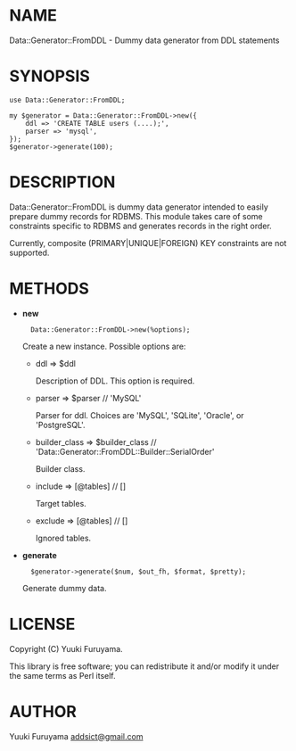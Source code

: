 # NAME

Data::Generator::FromDDL - Dummy data generator from DDL statements

# SYNOPSIS

    use Data::Generator::FromDDL;

    my $generator = Data::Generator::FromDDL->new({
        ddl => 'CREATE TABLE users (....);',
        parser => 'mysql',
    });
    $generator->generate(100);

# DESCRIPTION

Data::Generator::FromDDL is dummy data generator intended to easily prepare dummy records for RDBMS.
This module takes care of some constraints specific to RDBMS and generates records in the right order.

Currently, composite (PRIMARY|UNIQUE|FOREIGN) KEY constraints are not supported.

# METHODS

- **new**

        Data::Generator::FromDDL->new(%options);

    Create a new instance.
    Possible options are:

    - ddl => $ddl

        Description of DDL. This option is required.

    - parser => $parser // 'MySQL'

        Parser for ddl. Choices are 'MySQL', 'SQLite', 'Oracle', or 'PostgreSQL'.

    - builder\_class => $builder\_class // 'Data::Generator::FromDDL::Builder::SerialOrder'

        Builder class.

    - include => \[@tables\] // \[\]

        Target tables.

    - exclude => \[@tables\] // \[\]

        Ignored tables.

- **generate**

        $generator->generate($num, $out_fh, $format, $pretty);

    Generate dummy data.

# LICENSE

Copyright (C) Yuuki Furuyama.

This library is free software; you can redistribute it and/or modify
it under the same terms as Perl itself.

# AUTHOR

Yuuki Furuyama <addsict@gmail.com>
